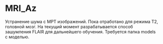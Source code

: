 # MRI_Az
Устранение шума с МРТ изображений.
Пока отработано для режима Т2, головной мозг.
На текущий момент разрабатывается способ зашумления FLAIR для дальнейшего обучения.
Требуется папка models с моделью.
